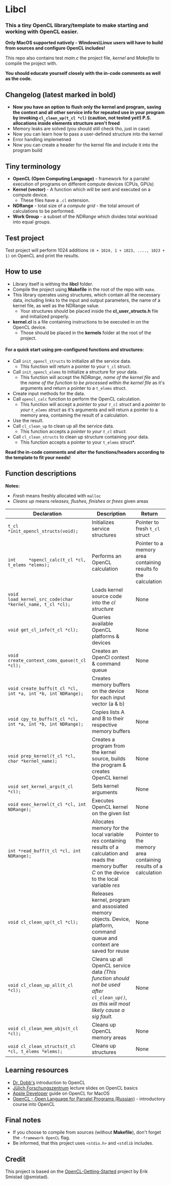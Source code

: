 
  
    
# Libcl 
### This a tiny OpenCL library/template to make starting and working with OpenCL easier.     

 **Only MacOS supported natively - Windows\Linux users will have to build from sources and configure OpenCL includes!**
 
 This repo also contains test *main.c* the project file, *kernel* and *Makefile* to compile the project with.      
      
**You should educate yourself closely with the in-code comments as well as the code.**   
## Changelog  (latest marked in bold)
- **Now you have an option to flush only the kernel and program, saving the context and all other service info for repeated use in your program by invoking `cl_clean_up(t_cl *cl)` (caution, not tested yet!) P.S. allocations inside elements structure aren't freed**
- Memory leaks are solved (you should still check tho, just in case)  
- Now you can learn how to pass a user-defined structure into the kernel  
- Error handling implemetned  
- Now you can create a header for the kernel file and include it into the program build  
    
## Tiny terminology    
    
 - **OpenCL (Open Computing Language)** - framework for a parralel execution of programs on different compute devices (CPUs, GPUs)    
 - **Kernel (vector)** - A function which will be sent and executed on a compute device.    
   - These files have a `.cl` extension.    
 - **NDRange** - total size of a *compute grid* - the total amount of calculations to be performed.    
 - **Work Group** - a subset of the *NDRange* which divides total workload into equal groups.    
    
      
## **Test project**    
 Test project will perform 1024 additions `(0 + 1024, 1 + 1023, ...., 1023 + 1)` on OpenCL and print the results.    
    
## **How to use**    
    
- Library itself is withing the **libcl** folder.    
 - Compile the project using **Makefile** in the root of the repo with `make`.    
 - This library operates using structures, which contain all the necessary data, including links to the input and output parameters, the name of a kernel file, as well as the NDRange value.     
   - Your structures should be placed inside the **cl_user_structs.h** file and initialized properly.    
 - **kernel.cl** is a file containing instructions to be executed in on the OpenCL device.     
   - Those should be placed in the **kernels** folder at the root of the project.    
     
 #### For a quick start using pre-configured functions and structures:    
- Call `init_opencl_structs` to initialize all the service data.     
   - This function will return a pointer to your `t_cl` struct.    
 - Call `init_opencl_elems` to initialize a structure for your data.     
   - This function will accept the *NDRange*, *name of the kernel file* and the *name of the function to be processed within the kernel file* as it's arguments and return a pointer to a `t_elems` struct.    
 - Create input methods for the data.    
 - Call `opencl_calc` function to perform the OpenCL calculation.     
   - This function will accept a *pointer to your `t_cl` struct* and a *pointer to your `t_elems` struct* as it's arguments and will return a pointer to a memory area, containing the result of a calculation.    
 - Use the result.    
 - Call `cl_clean_up` to clean up all the service data.    
   - This function accepts a *pointer to your `t_cl` struct*.    
 - Call `cl_clean_structs` to clean up structure containing your data.    
   - This function accepts a pointer to your `t_elems` struct*.    
    
**Read the in-code comments and alter the functions/headers  according to the template to fit your needs!**    
 ## Function descriptions    
 **Notes:**     
 - *Fresh* means freshly allocated with `malloc`    
 - *Cleans up* means *releases, flushes, finishes* or *frees* given areas    
     
|Declaration         |Description                |Return                       |
 |----------------|-------------------------------|-----------------------------|
  |`t_cl    *init_opencl_structs(void);`| Initializes service structures|Pointer to fresh `t_cl` struct  | |`void    init_user_cl_structs(t_cl *cl);`|Initializes structures for user memory objects| None| |`t_elems *init_opencl_elems(int NDRange, char *kernel_name, char *function_name);`|Initializes structures for user data | Pointer to fresh `t_elems` struct    
|`int     *opencl_calc(t_cl *cl, t_elems *elems);`|Performs an OpenCL calculation|Pointer to a memory area containing results fo the calculation    
|`void    load_kernel_src_code(char *kernel_name, t_cl *cl);`|Loads kernel source code into the *cl structure* | None    
|`void get_cl_info(t_cl *cl);`|Queries available OpenCL platforms & devices|None    
|`void create_context_coms_queue(t_cl *cl);`|Creates an OpenCl context & command queue|None    
|`void create_buffs(t_cl *cl, int *a, int *b, int NDRange);`|Creates memory buffers on the device for each input vector (a & b)|None    
|`void cpy_to_buffs(t_cl *cl, int *a, int *b, int NDRange);`|Copies lists A and B to their respective memory buffers|None    
|`void prep_kernel(t_cl *cl, char *kernel_name);`|Creates a program from the kernel source, builds the program & creates OpenCL kernel| None    
|`void set_kernel_args(t_cl *cl);`|Sets kernel arguments|None    
|`void exec_kernel(t_cl *cl, int NDRange);`|Executes OpenCL kernel on the given list|None    
|`int *read_buff(t_cl *cl, int NDRange);`|Allocates memory for the local variable *res* containing results of a calculation and reads the memory buffer *C* on the device to the local variable *res*|Pointer to the memory area containing results of a calculation 
|`void cl_clean_up(t_cl *cl);`|Releases kernel, program and assosiated memory objects. Device, platform, command queue and context are saved for reuse|None   
|`void cl_clean_up_all(t_cl *cl);`|Cleans up all OpenCL service data _(This function should not be used after `cl_clean_up()`, as this will most likely cause a sig fault._|None    
|`void cl_clean_mem_objs(t_cl *cl);`|Cleans up OpenCL memory areas|None    
|`void cl_clean_structs(t_cl *cl, t_elems *elems);`|Cleans up structures|None    
    
## Learning resources    
    
- [Dr. Dobb's](https://www.drdobbs.com/parallel/a-gentle-introduction-to-opencl/231002854?pgno=3) introduction to OpenCL    
 - [Jülich Forschungszentrum](https://www.fz-juelich.de/SharedDocs/Downloads/IAS/JSC/EN/slides/opencl/opencl-03-basics.pdf?__blob=publicationFile) lecture slides on OpenCL basics    
 - [Apple Developer](https://developer.apple.com/library/archive/documentation/Performance/Conceptual/OpenCL_MacProgGuide/Introduction/Introduction.html#//apple_ref/doc/uid/TP40008312-CH1-SW1) guide on OpenCL for MacOS    
 - [OpenCL - Open Language for Parralel Programs (Russian)](https://cmp.phys.msu.ru/sites/default/files/OpenCL.pdf) - introductory course into OpenCL    
    
## Final notes    
    
- If you choose to compile from sources (without **Makefile**), don't forget the `-framework OpenCL` flag.    
 - Be informed, that this project uses `<stdio.h>` and `<stdlib` includes.  
    
    
## Credit 
This project is based on the [OpenCL-Getting-Started](https://github.com/smistad/OpenCL-Getting-Started) project by Erik Smistad (@smistad).